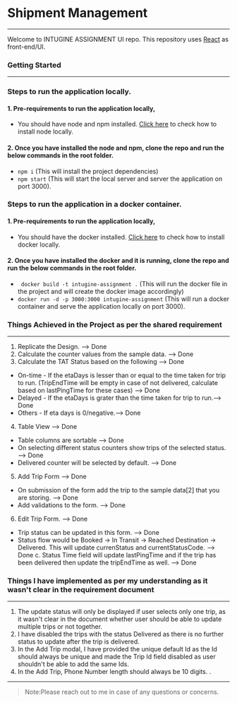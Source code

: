 # Shipment Management
 
---
 
Welcome to INTUGINE ASSIGNMENT UI repo. This repository uses [React](https://react.dev/) as front-end/UI.
 
### Getting Started
 
---
### Steps to run the application locally.

#### 1. Pre-requirements to run the application locally,
 
- You should have node and npm installed. [Click here](https://nodejs.org/en) to check how to install node locally.

#### 2. Once you have installed the node and npm, clone the repo and run the below commands in the root folder.

- ``` npm i ``` (This will install the project dependencies)
- ``` npm start ``` (This will start the local server and server the application on port 3000).


### Steps to run the application in a docker container.

 #### 1. Pre-requirements to run the application locally,
 
- You should have the docker installed. [Click here](https://docs.docker.com/get-docker/) to check how to install docker locally.

#### 2. Once you have installed the docker and it is running, clone the repo and run the below commands in the root folder.

- ``` docker build -t intugine-assignment .``` (This will run the docker file in the project and will create the docker image accordingly)
- ``` docker run -d -p 3000:3000 intugine-assignment ``` (This will run a docker container and serve the application locally on port 3000).


 
### Things Achieved in the Project as per the shared requirement
 
---
 
1. Replicate the Design. --> Done
2. Calculate the counter values from the sample data. --> Done
3. Calculate the TAT Status based on the following --> Done
- On-time - If the etaDays is lesser than or equal to the time taken for trip to run. (TripEndTime will be empty in case of not delivered, calculate based on lastPingTime for these cases) --> Done
- Delayed - If the etaDays is grater than the time taken for trip to run.--> Done
- Others - If eta days is 0/negative.--> Done
4. Table View --> Done
- Table columns are sortable --> Done
- On selecting different status counters show trips of the selected status. --> Done
- Delivered counter will be selected by default. --> Done
5. Add Trip Form --> Done
- On submission of the form add the trip to the sample data[2] that you are storing. --> Done
- Add validations to the form. --> Done
6. Edit Trip Form. --> Done
- Trip status can be updated in this form. --> Done
- Status flow would be Booked -> In Transit -> Reached Destination -> Delivered. This will update currenStatus and currentStatusCode. --> Done
c. Status Time field will update lastPingTime and if the trip has been delivered then update the tripEndTime as well. --> Done
 

### Things I have implemented as per my understanding as it wasn't clear in the requirement document
 
---
 
 1. The update status will only be displayed if user selects only one trip, as it wasn't clear in the document whether user should be able to update multiple trips or not together.
 2. I have disabled the trips with the status Delivered as there is no further status to update after the trip is delivered.
 3. In the Add Trip modal, I have provided the unique default Id as the Id should always be unique and made the Trip Id field disabled as user shouldn't be able to add the same Ids.
 4. In the Add Trip, Phone Number length should always be 10 digits.
 . 
 ---


> Note:Please reach out to me in  case of any questions or concerns.
